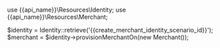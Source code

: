 use {{api_name}}\Resources\Identity;
use {{api_name}}\Resources\Merchant;

$identity = Identity::retrieve('{{create_merchant_identity_scenario_id}}');
$merchant = $identity->provisionMerchantOn(new Merchant());